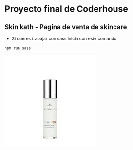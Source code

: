 # Proyecto final de Coderhouse
## Skin kath - Pagina de venta de skincare

- Si queres trabajar con sass inicia con este comando
```
npm run sass
```
![Screenshot of a comment on a GitHub issue showing an image, added in the Markdown, of an Octocat smiling and raising a tentacle.](./img/img-1.jpeg)